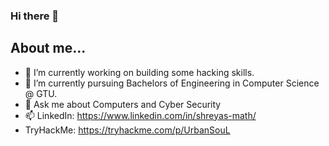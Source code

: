 ### Hi there 👋

## About me...
- 🔭 I’m currently working on building some hacking skills.
- 🌱 I’m currently pursuing Bachelors of Engineering in Computer Science @ GTU.
- 💬 Ask me about Computers and Cyber Security
- 📫 LinkedIn: https://www.linkedin.com/in/shreyas-math/
- TryHackMe: https://tryhackme.com/p/UrbanSouL

